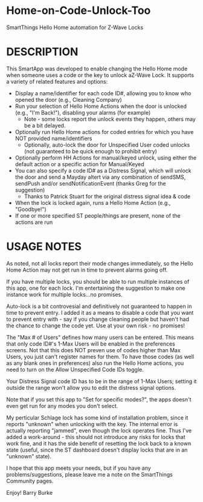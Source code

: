 Home-on-Code-Unlock-Too
=======================

SmartThings Hello Home automation for Z-Wave Locks

DESCRIPTION
===========
This SmartApp was developed to enable changing the Hello Home mode when someone uses a code or the key to unlock aZ-Wave Lock. It supports a variety of related features and options:

* Display a name/identifier for each code ID#, allowing you to know who opened the door (e.g., Cleaning Company)
* Run your selection of Hello Home Actions when the door is unlocked (e.g., "I'm Back!"), disabling your alarms (for example)
  * Note - some locks report the unlock events they happen, others may be a bit delayed.
* Optionally run Hello Home actions for coded entries for which you have NOT provided name/identifiers
  * Optionally, auto-lock the door for Unspecified User coded unlocks (not guaranteed to be quick enough to prohibit entry)
* Optionally perform HH Actions for manual/keyed unlock, using either the default action or a specific action for Manual/Keyed
* You can also specify a code ID# as a Distress Signal, which will unlock the door and send a Mayday altert via any combination of sendSMS, sendPush and/or sendNotificationEvent (thanks Greg for the suggestion)
  * Thanks to Patrick Stuart for the original distress signal idea & code
* When the lock is locked again, runs a Hello Home Action (e.g., "Goodbye!")
* If one or more specified ST people/things are present, none of the actions are run

USAGE NOTES
===========
As noted, not all locks report their mode changes immediately, so the Hello Home Action may not get run in time to prevent alarms going off.

If you have multiple locks, you should be able to run multiple instances of this app, one for each lock. I'm entertaining the suggestion to make one instance work for multiple locks...no promises.

Auto-lock is a bit controvesial and definitively not guaranteed to happen in time to prevent entry. I added it as a means to disable a code that you want to prevent entry with - say if you change cleaning people but haven't had the chance to change the code yet. Use at your own risk - no promises!

The "Max # of Users" defines how many users can be entered. This means that only code ID#'s 1-Max Users will be enabled in the preferences screens. Not that this does NOT preven use of codes higher than Max Users, you just can't register names for them. To have those codes (as well as any blank ones in preferences) also run the Hello Home actions, you need to turn on the Allow Unspecified Code IDs toggle.

Your Distress Signal code ID has to be in the range of 1-Max Users; setting it outside the range won't allow you to edit the distress signal options.

Note that if you set this app to "Set for specific modes?", the apps doesn't even get run for any modes you don't select.

My perticular Schlage lock has some kind of installation problem, since it reports "unknown" when unlocking with the key. The internal error is actually reporting "jammed", even though the lock operates fine. Thus I've added a work-around - this should not introduce any risks for locks that work fine, and it has the side benefit of resetting the lock back to a known state (useful, since the ST dashboard doesn't display locks that are in an "unknown" state).

I hope that this app meets your needs, but if you have any problems/suggestions, please leave me a note on the SmartThings Community pages.

Enjoy!
  Barry Burke
